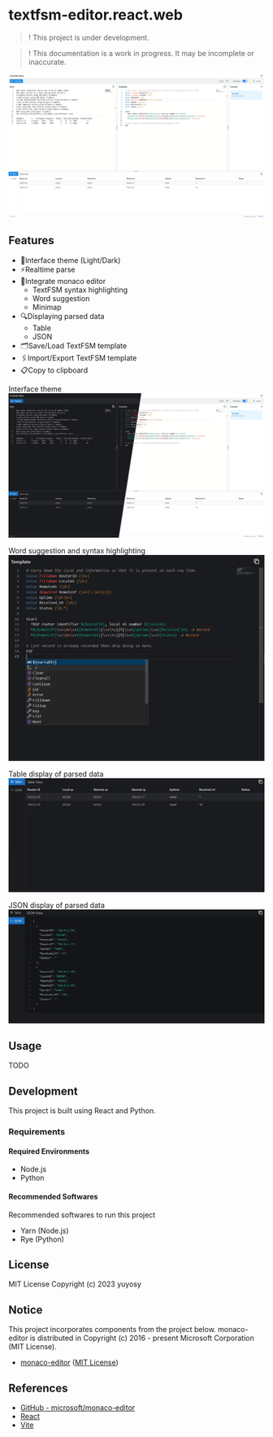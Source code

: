 # textfsm-editor.react.web

> ! This project is under development.

> ! This documentation is a work in progress. It may be incomplete or inaccurate.

![screenshot1](pictures/screenshot1.png)

## Features

- 🎨Interface theme (Light/Dark)
- ⚡Realtime parse
- 📝Integrate monaco editor
  - TextFSM syntax highlighting
  - Word suggestion
  - Minimap
- 🔍Displaying parsed data
  - Table
  - JSON
- 🗂️Save/Load TextFSM template
- 🖇️Import/Export TextFSM template
- 📋Copy to clipboard

Interface theme
![interface theme](pictures/features_theme.png)

Word suggestion and syntax highlighting
![Word suggestion and code highlight](pictures/features_editor.png)

Table display of parsed data
![Table display of parsed data](pictures/features_view_table.png)

JSON display of parsed data
![JSON display of parsed data](pictures/features_view_json.png)

## Usage

TODO

## Development

This project is built using React and Python.

### Requirements

#### Required Environments

- Node.js
- Python

#### Recommended Softwares

Recommended softwares to run this project

- Yarn (Node.js)
- Rye (Python)

## License

MIT License Copyright (c) 2023 yuyosy

## Notice

This project incorporates components from the project below.
monaco-editor is distributed in Copyright (c) 2016 - present Microsoft Corporation (MIT License).

- [monaco-editor](public/libs/monaco-editor) ([MIT License](public/libs/monaco-editor/LICENSE))

## References

- [GitHub - microsoft/monaco-editor](https://github.com/microsoft/monaco-editor)
- [React](https://react.dev)
- [Vite](https://vitejs.dev)
